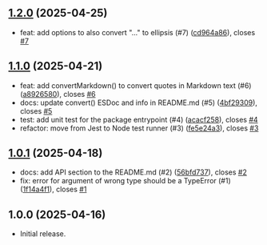 ## [1.2.0](https://github.com/tomherni/quote-quote/compare/v1.1.0...v1.2.0) (2025-04-25)

- feat: add options to also convert "..." to ellipsis (#7) ([cd964a86](https://github.com/tomherni/quote-quote/commit/cd964a86)), closes [#7](https://github.com/tomherni/quote-quote/pull/7)

## [1.1.0](https://github.com/tomherni/quote-quote/compare/v1.0.1...v1.1.0) (2025-04-21)

- feat: add convertMarkdown() to convert quotes in Markdown text (#6) ([a8926580](https://github.com/tomherni/quote-quote/commit/a8926580)), closes [#6](https://github.com/tomherni/quote-quote/pull/6)
- docs: update convert() ESDoc and info in README.md (#5) ([4bf29309](https://github.com/tomherni/quote-quote/commit/4bf29309)), closes [#5](https://github.com/tomherni/quote-quote/pull/5)
- test: add unit test for the package entrypoint (#4) ([acacf258](https://github.com/tomherni/quote-quote/commit/acacf258)), closes [#4](https://github.com/tomherni/quote-quote/pull/4)
- refactor: move from Jest to Node test runner (#3) ([fe5e24a3](https://github.com/tomherni/quote-quote/commit/fe5e24a3)), closes [#3](https://github.com/tomherni/quote-quote/pull/3)

## [1.0.1](https://github.com/tomherni/quote-quote/compare/v1.0.0...v1.0.1) (2025-04-18)

- docs: add API section to the README.md (#2) ([56bfd737](https://github.com/tomherni/quote-quote/commit/56bfd737)), closes [#2](https://github.com/tomherni/quote-quote/pull/2)
- fix: error for argument of wrong type should be a TypeError (#1) ([1f14a4f1](https://github.com/tomherni/quote-quote/commit/1f14a4f1)), closes [#1](https://github.com/tomherni/quote-quote/pull/1)

## 1.0.0 (2025-04-16)

- Initial release.
